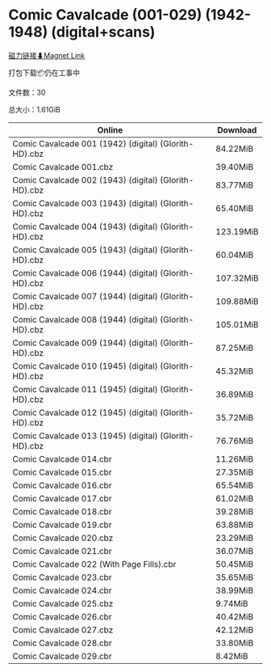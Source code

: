 # Comic Cavalcade (001-029) (1942-1948) (digital+scans)

[磁力链接⬇Magnet Link](magnet:?xt=urn:btih:63d717ce0d2797f3e2d9356a4e2944887df88e4e&dn=Comic%20Cavalcade%20%28001-029%29%20%281942-1948%29%20%28digital%2Bscans%29)

打包下载📦仍在工事中

文件数：30

总大小：1.61GiB

Online | Download
--- | ---
Comic Cavalcade 001 (1942) (digital) (Glorith-HD).cbz | 84.22MiB
Comic Cavalcade 001.cbz | 39.40MiB
Comic Cavalcade 002 (1943) (digital) (Glorith-HD).cbz | 83.77MiB
Comic Cavalcade 003 (1943) (digital) (Glorith-HD).cbz | 65.40MiB
Comic Cavalcade 004 (1943) (digital) (Glorith-HD).cbz | 123.19MiB
Comic Cavalcade 005 (1943) (digital) (Glorith-HD).cbz | 60.04MiB
Comic Cavalcade 006 (1944) (digital) (Glorith-HD).cbz | 107.32MiB
Comic Cavalcade 007 (1944) (digital) (Glorith-HD).cbz | 109.88MiB
Comic Cavalcade 008 (1944) (digital) (Glorith-HD).cbz | 105.01MiB
Comic Cavalcade 009 (1944) (digital) (Glorith-HD).cbz | 87.25MiB
Comic Cavalcade 010 (1945) (digital) (Glorith-HD).cbz | 45.32MiB
Comic Cavalcade 011 (1945) (digital) (Glorith-HD).cbz | 36.89MiB
Comic Cavalcade 012 (1945) (digital) (Glorith-HD).cbz | 35.72MiB
Comic Cavalcade 013 (1945) (digital) (Glorith-HD).cbz | 76.76MiB
Comic Cavalcade 014.cbr | 11.26MiB
Comic Cavalcade 015.cbr | 27.35MiB
Comic Cavalcade 016.cbr | 65.54MiB
Comic Cavalcade 017.cbr | 61.02MiB
Comic Cavalcade 018.cbr | 39.28MiB
Comic Cavalcade 019.cbr | 63.88MiB
Comic Cavalcade 020.cbz | 23.29MiB
Comic Cavalcade 021.cbr | 36.07MiB
Comic Cavalcade 022 (With Page Fills).cbr | 50.45MiB
Comic Cavalcade 023.cbr | 35.65MiB
Comic Cavalcade 024.cbr | 38.99MiB
Comic Cavalcade 025.cbz | 9.74MiB
Comic Cavalcade 026.cbr | 40.42MiB
Comic Cavalcade 027.cbz | 42.12MiB
Comic Cavalcade 028.cbr | 33.80MiB
Comic Cavalcade 029.cbr | 8.42MiB